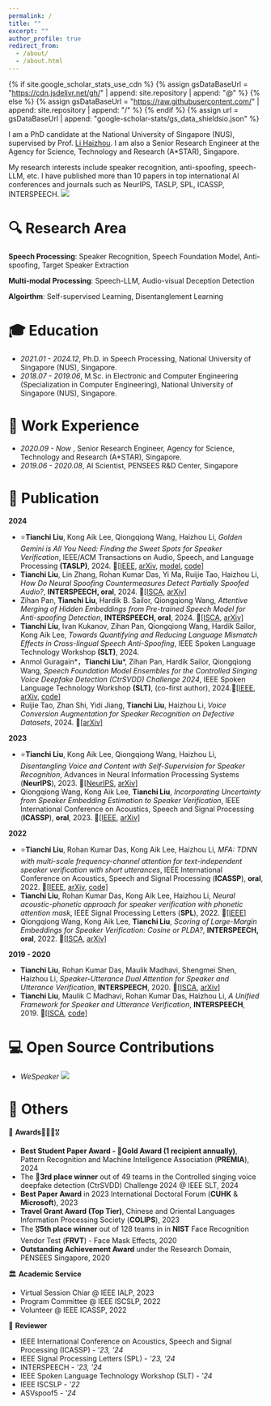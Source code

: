 ```yaml
---
permalink: /
title: ""
excerpt: ""
author_profile: true
redirect_from: 
  - /about/
  - /about.html
---
```


{% if site.google_scholar_stats_use_cdn %}
{% assign gsDataBaseUrl = "https://cdn.jsdelivr.net/gh/" | append: site.repository | append: "@" %}
{% else %}
{% assign gsDataBaseUrl = "https://raw.githubusercontent.com/" | append: site.repository | append: "/" %}
{% endif %}
{% assign url = gsDataBaseUrl | append: "google-scholar-stats/gs_data_shieldsio.json" %}

<span class='anchor' id='about-me'></span>

I am a PhD candidate at the National University of Singapore (NUS), supervised by Prof. [Li Haizhou]([https://colips.org/~eleliha/](https://scholar.google.com/citations?user=z8_x7C8AAAAJ&hl=en)). I am also a Senior Research Engineer at the Agency for Science, Technology and Research (A*STAR), Singapore.

My research interests include speaker recognition, anti-spoofing, speech-LLM, etc. I have published more than 10 papers in top international AI conferences and journals such as NeurIPS, TASLP, SPL, ICASSP, INTERSPEECH. <a href="https://scholar.google.com/citations?hl=en&user=1W24GsQAAAAJ"><img src="https://img.shields.io/endpoint?logo=Google%20Scholar&url=https%3A%2F%2Fcdn.jsdelivr.net%2Fgh%2Fliu-tianchi%2Fliu-tianchi.github.io@google-scholar-stats%2Fgs_data_shieldsio.json&labelColor=f6f6f6&color=9cf&style=flat&label=citations"></a>

# 🔍 Research Area

**Speech Processing**: Speaker Recognition, Speech Foundation Model, Anti-spoofing, Target Speaker Extraction

**Multi-modal Processing**: Speech-LLM, Audio-visual Deception Detection

**Algoirthm**: Self-supervised Learning, Disentanglement Learning

# 🎓 Education

- *2021.01 - 2024.12*, Ph.D. in Speech Processing, National University of Singapore (NUS), Singapore.
- *2018.07 - 2019.06*, M.Sc. in Electronic and Computer Engineering (Specialization in Computer Engineering), National University of Singapore (NUS), Singapore.

# 💼 Work Experience

- *2020.09 - Now*    , Senior Research Engineer, Agency for Science, Technology and Research (A*STAR), Singapore.
- *2019.06 - 2020.08*, AI Scientist, PENSEES R&D Center, Singapore

# 📜 Publication

**2024**
- ⭐**Tianchi Liu**, Kong Aik Lee, Qiongqiong Wang, Haizhou Li, *Golden Gemini is All You Need: Finding the Sweet Spots for Speaker Verification*, IEEE/ACM Transactions on Audio, Speech, and Language Processing **(TASLP)**, 2024. 🔗[\[IEEE](https://ieeexplore.ieee.org/abstract/document/10497864/), [arXiv](https://arxiv.org/abs/2312.03620), [model](https://github.com/Liu-Tianchi/Golden-Gemini-for-Speaker-Verification), [code\]](https://github.com/wenet-e2e/wespeaker/tree/master/examples/voxceleb/v2)
- **Tianchi Liu**, Lin Zhang, Rohan Kumar Das, Yi Ma, Ruijie Tao, Haizhou Li, *How Do Neural Spoofing Countermeasures Detect Partially Spoofed Audio?*, **INTERSPEECH, oral**, 2024. 🔗[\[ISCA](), [arXiv\]](https://arxiv.org/abs/2406.02483)
- Zihan Pan, **Tianchi Liu**, Hardik B. Sailor, Qiongqiong Wang, *Attentive Merging of Hidden Embeddings from Pre-trained Speech Model for Anti-spoofing Detection*, **INTERSPEECH, oral**, 2024. 🔗[\[ISCA](), [arXiv\]](https://arxiv.org/abs/2406.10283)
- **Tianchi Liu**, Ivan Kukanov, Zihan Pan, Qiongqiong Wang, Hardik Sailor, Kong Aik Lee, *Towards Quantifying and Reducing Language Mismatch Effects in Cross-lingual Speech Anti-Spoofing*, IEEE Spoken Language Technology Workshop **(SLT)**, 2024.
- Anmol Guragain*，**Tianchi Liu***, Zihan Pan, Hardik Sailor, Qiongqiong Wang, *Speech Foundation Model Ensembles for the Controlled Singing Voice Deepfake Detection (CtrSVDD) Challenge 2024*, IEEE Spoken Language Technology Workshop **(SLT)**, (co-first author), 2024.🔗[\[IEEE](), [arXiv](https://arxiv.org/abs/2409.02302), [code\]](https://github.com/Anmol2059/SVDD2024)
- Ruijie Tao, Zhan Shi, Yidi Jiang, **Tianchi Liu**, Haizhou Li, *Voice Conversion Augmentation for Speaker Recognition on Defective Datasets*, 2024. 🔗[[arXiv]](https://arxiv.org/abs/2404.00863)

**2023**
- ⭐**Tianchi Liu**, Kong Aik Lee, Qiongqiong Wang, Haizhou Li, *Disentangling Voice and Content with Self-Supervision for Speaker Recognition*, Advances in Neural Information Processing Systems (**NeurIPS**), 2023. 🔗[\[NeurIPS](https://proceedings.neurips.cc/paper_files/paper/2023/hash/9d276b0a087efdd2404f3295b26c24c1-Abstract-Conference.html), [arXiv\]](https://arxiv.org/abs/2310.01128)
- Qiongqiong Wang, Kong Aik Lee, **Tianchi Liu**, *Incorporating Uncertainty from Speaker Embedding Estimation to Speaker Verification*, IEEE International Conference on Acoustics, Speech and Signal Processing (**ICASSP**), **oral**, 2023. 🔗[\[IEEE](https://ieeexplore.ieee.org/document/10097019/), [arXiv\]](https://arxiv.org/abs/2302.11763)

**2022**
- ⭐**Tianchi Liu**, Rohan Kumar Das, Kong Aik Lee, Haizhou Li, *MFA: TDNN with multi-scale frequency-channel attention for text-independent speaker verification with short utterances*, IEEE International Conference on Acoustics, Speech and Signal Processing (**ICASSP**), **oral**, 2022. 🔗[\[IEEE](https://ieeexplore.ieee.org/abstract/document/9747021/), [arXiv](https://arxiv.org/abs/2202.01624), [code\]](https://github.com/Liu-Tianchi/MFA-TDNN)
- **Tianchi Liu**, Rohan Kumar Das, Kong Aik Lee, Haizhou Li, *Neural acoustic-phonetic approach for speaker verification with phonetic attention mask*, IEEE Signal Processing Letters (**SPL**), 2022. 🔗[[IEEE]](https://ieeexplore.ieee.org/abstract/document/9681187/)
- Qiongqiong Wang, Kong Aik Lee, **Tianchi Liu**, *Scoring of Large-Margin Embeddings for Speaker Verification: Cosine or PLDA?*, **INTERSPEECH, oral**, 2022. 🔗[\[ISCA](https://www.isca-archive.org/interspeech_2022/wang22r_interspeech.html), [arXiv\]](https://arxiv.org/abs/2204.03965)

**2019 - 2020** 

- **Tianchi Liu**, Rohan Kumar Das, Maulik Madhavi, Shengmei Shen, Haizhou Li, *Speaker-Utterance Dual Attention for Speaker and Utterance Verification*, **INTERSPEECH**, 2020. 🔗[\[ISCA](https://www.isca-archive.org/interspeech_2020/liu20u_interspeech.html), [arXiv\]](https://arxiv.org/abs/2008.08901)
- **Tianchi Liu**, Maulik C Madhavi, Rohan Kumar Das, Haizhou Li, *A Unified Framework for Speaker and Utterance Verification*, **INTERSPEECH**, 2019. 🔗[\[ISCA](https://www.isca-archive.org/interspeech_2019/liu19m_interspeech.html), [code\]](https://github.com/Liu-Tianchi/SUV)

# 💻 Open Source Contributions

- *WeSpeaker* [![](https://img.shields.io/github/stars/wenet-e2e/wespeaker?style=social&label=WeSpeaker)](https://github.com/wenet-e2e/wespeaker)

# 🌟 Others

🥇 **Awards**🥈🥉🏅🎖️

- **Best Student Paper Award - 🥇Gold Award (1 recipient annually)**, Pattern Recognition and Machine Intelligence Association (**PREMIA**), 2024
- The 🥉**3rd place winner** out of 49 teams in the Controlled singing voice deepfake detection (CtrSVDD) Challenge 2024 @ IEEE SLT, 2024
- **Best Paper Award** in 2023 International Doctoral Forum (**CUHK** & **Microsoft**), 2023
- **Travel Grant Award (Top Tier)**, Chinese and Oriental Languages Information Processing Society (**COLIPS**), 2023
- The 🎖️**5th place winner** out of 128 teams in in **NIST** Face Recognition Vendor Test (**FRVT**) - Face Mask Effects, 2020
- **Outstanding Achievement Award** under the Research Domain, PENSEES Singapore, 2020

🏛️ **Academic Service**

- Virtual Session Chiar @ IEEE IALP, 2023
- Program Committee @ IEEE ISCSLP, 2022
- Volunteer @ IEEE ICASSP, 2022
  
📝 **Reviewer**

- IEEE International Conference on Acoustics, Speech and Signal Processing (ICASSP) - *'23, '24*
- IEEE Signal Processing Letters (SPL) - *'23, '24*
- INTERSPEECH - *'23, '24*
- IEEE Spoken Language Technology Workshop (SLT) - *'24*
- IEEE ISCSLP - *'22*
- ASVspoof5 - *'24*

